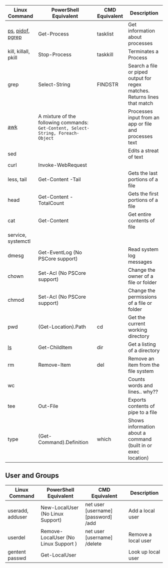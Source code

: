| Linux Command | PowerShell Equivalent | CMD Equivalent | Description |
| ---- | ---- | ---- | ---- |
| [ps](./processes.md#ps), [pidof](./processes.md#pidof), [pgrep](./processes.md#pgrep) | Get-Process | tasklist | Get information about processes | Process Info |
| kill, killall, pkill | Stop-Process | taskkill |  Terminates a Process |
| grep | Select-String | FINDSTR | Search a file or piped output for regex matches. Returns lines that match |
| [awk](./awk.md) | A mixture of the following commands: `Get-Content, Select-String, Foreach-Object` | | Processes input from an app or file and processes text |
| sed | | | Edits a streat of text |
| curl | Invoke-WebRequest | | |
| less, tail | Get-Content -Tail | | Gets the last portions of a file |
| head | Get-Content -TotalCount | | Gets the first portions of a file |
| cat | Get-Content | | Get entire contents of file |
| service, systemctl | | | |
| dmesg | Get-EventLog (No PSCore support) | | Read system log messages |
| chown | Set-Acl (No PSCore support) | | Change the owner of a file or folder |
| chmod | Set-Acl (No PSCore support) | | Change the permissions of a file or folder |
| pwd | (Get-Location).Path | cd | Get the current working directory |
| [ls](./ls.md) | Get-ChildItem | dir | Get a listing of a directory |
| rm | Remove-Item | del | Remove an item from the file system |
| wc | <!-- no clue --> | <!-- no clue --> | Counts words and lines.. why?? |
| tee | Out-File | <!-- Not certain --> | Exports contents of pipe to a file |
| type | (Get-Command).Definition | which | Shows information about a command (built in or exec location) |

## User and Groups

| Linux Command | PowerShell Equivalent | CMD Equivalent | Description |
| ---- | ---- | ---- | ---- |
| useradd, adduser | New-LocalUser (No Linux Support) | net user [username] [password] /add | Add a local user |
| userdel | Remove-LocalUser (No Linux Support ) | net user [username] /delete | Remove a local user |
| gentent passwd | Get-LocalUser | | Look up local user | 
